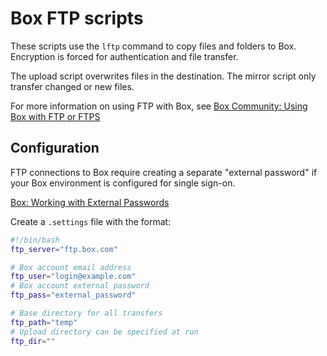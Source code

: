 # Box FTP scripts

These scripts use the `lftp` command to copy files and folders to Box.  Encryption is forced for authentication and file transfer.

The upload script overwrites files in the destination. The mirror script only transfer changed or new files.

For more information on using FTP with Box, see [Box Community: Using Box with FTP or FTPS](https://community.box.com/t5/Upload-and-Download-Files-and/Using-Box-with-FTP-or-FTPS/ta-p/26050)

## Configuration

FTP connections to Box require creating a separate "external password" if your Box environment is configured for single sign-on.

[Box: Working with External Passwords](https://community.box.com/t5/How-to-Guides-for-Account/Box-SSO-Working-with-External-Passwords/ta-p/52034)

Create a `.settings` file with the format:

``` bash
#!/bin/bash
ftp_server="ftp.box.com"

# Box account email address
ftp_user="login@example.com"
# Box account external password
ftp_pass="external_password"

# Base directory for all transfers
ftp_path="temp"
# Upload directory can be specified at run
ftp_dir=""
```
